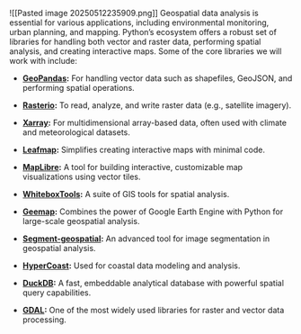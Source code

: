 ![[Pasted image 20250512235909.png]]
Geospatial data analysis is essential for various applications, including environmental monitoring, urban planning, and mapping. Python’s ecosystem offers a robust set of libraries for handling both vector and raster data, performing spatial analysis, and creating interactive maps. Some of the core libraries we will work with include:

- **[GeoPandas](https://geopandas.org/):** For handling vector data such as shapefiles, GeoJSON, and performing spatial operations.
    
- **[Rasterio](https://rasterio.readthedocs.io/):** To read, analyze, and write raster data (e.g., satellite imagery).
    
- **[Xarray](https://xarray.pydata.org/):** For multidimensional array-based data, often used with climate and meteorological datasets.
    
- **[Leafmap](https://leafmap.org/):** Simplifies creating interactive maps with minimal code.
    
- **[MapLibre](https://eodagmbh.github.io/py-maplibregl/):** A tool for building interactive, customizable map visualizations using vector tiles.
    
- **[WhiteboxTools](https://github.com/jblindsay/whitebox-tools):** A suite of GIS tools for spatial analysis.
    
- **[Geemap](https://geemap.org/):** Combines the power of Google Earth Engine with Python for large-scale geospatial analysis.
    
- **[Segment-geospatial](https://samgeo.gishub.org/):** An advanced tool for image segmentation in geospatial analysis.
    
- **[HyperCoast](https://hypercoast.org/):** Used for coastal data modeling and analysis.
    
- **[DuckDB](https://duckdb.org/):** A fast, embeddable analytical database with powerful spatial query capabilities.
    
- **[GDAL](https://gdal.org/):** One of the most widely used libraries for raster and vector data processing.